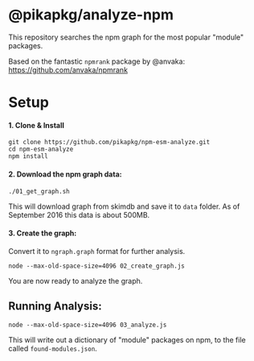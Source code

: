 # @pikapkg/analyze-npm

This repository searches the npm graph for the most popular "module" packages.

Based on the fantastic `npmrank` package by @anvaka: https://github.com/anvaka/npmrank


# Setup

#### 1. Clone & Install
```
git clone https://github.com/pikapkg/npm-esm-analyze.git
cd npm-esm-analyze
npm install
```

#### 2. Download the npm graph data:

```
./01_get_graph.sh
```

This will download graph from skimdb and save it to `data` folder. As of
September 2016 this data is about 500MB.

#### 3. Create the graph:

Convert it to `ngraph.graph` format
for further analysis.

```
node --max-old-space-size=4096 02_create_graph.js
```

You are now ready to analyze the graph.

## Running Analysis:

```
node --max-old-space-size=4096 03_analyze.js
```

This will write out a dictionary of "module" packages on npm, to the file called `found-modules.json`.
